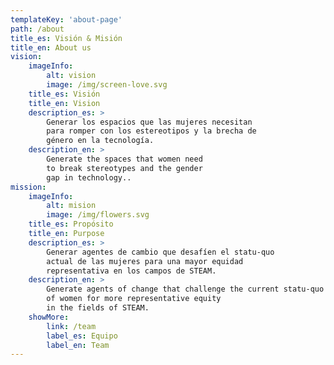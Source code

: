 ```yaml
---
templateKey: 'about-page'
path: /about
title_es: Visión & Misión
title_en: About us
vision:
    imageInfo:
        alt: vision
        image: /img/screen-love.svg
    title_es: Visión
    title_en: Vision
    description_es: >
        Generar los espacios que las mujeres necesitan
        para romper con los estereotipos y la brecha de
        género en la tecnología.
    description_en: >
        Generate the spaces that women need
        to break stereotypes and the gender
        gap in technology..
mission:
    imageInfo:
        alt: mision
        image: /img/flowers.svg
    title_es: Propósito
    title_en: Purpose
    description_es: > 
        Generar agentes de cambio que desafíen el statu-quo 
        actual de las mujeres para una mayor equidad
        representativa en los campos de STEAM.
    description_en: >
        Generate agents of change that challenge the current statu-quo 
        of women for more representative equity
        in the fields of STEAM.
    showMore:
        link: /team
        label_es: Equipo
        label_en: Team
---
```

